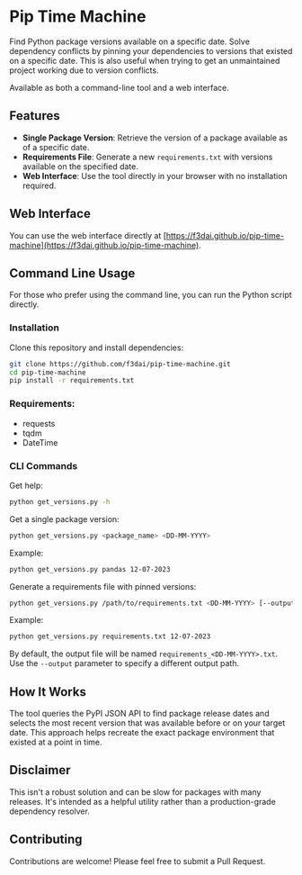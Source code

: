 # Pip Time Machine

Find Python package versions available on a specific date. Solve dependency conflicts by pinning your dependencies to versions that existed on a specific date. This is also useful when trying to get an unmaintained project working due to version conflicts.

Available as both a command-line tool and a web interface.

## Features

- **Single Package Version**: Retrieve the version of a package available as of a specific date.
- **Requirements File**: Generate a new `requirements.txt` with versions available on the specified date.
- **Web Interface**: Use the tool directly in your browser with no installation required.

## Web Interface

You can use the web interface directly at [https://f3dai.github.io/pip-time-machine](https://f3dai.github.io/pip-time-machine).

## Command Line Usage

For those who prefer using the command line, you can run the Python script directly.

### Installation

Clone this repository and install dependencies:

```bash
git clone https://github.com/f3dai/pip-time-machine.git
cd pip-time-machine
pip install -r requirements.txt
```

### Requirements:

- requests
- tqdm
- DateTime

### CLI Commands

Get help:
```bash
python get_versions.py -h
```

Get a single package version:
```bash
python get_versions.py <package_name> <DD-MM-YYYY>
```

Example:
```bash
python get_versions.py pandas 12-07-2023
```

Generate a requirements file with pinned versions:
```bash
python get_versions.py /path/to/requirements.txt <DD-MM-YYYY> [--output output_path.txt]
```

Example:
```bash
python get_versions.py requirements.txt 12-07-2023
```

By default, the output file will be named `requirements_<DD-MM-YYYY>.txt`. Use the `--output` parameter to specify a different output path.

## How It Works

The tool queries the PyPI JSON API to find package release dates and selects the most recent version that was available before or on your target date. This approach helps recreate the exact package environment that existed at a point in time.

## Disclaimer

This isn't a robust solution and can be slow for packages with many releases. It's intended as a helpful utility rather than a production-grade dependency resolver.

## Contributing

Contributions are welcome! Please feel free to submit a Pull Request.